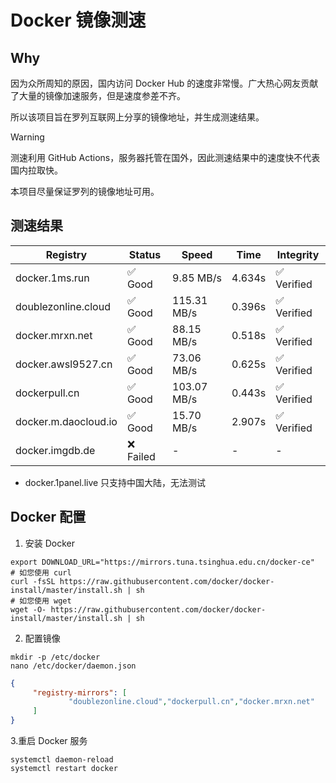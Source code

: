 # Docker 镜像测速

## Why

因为众所周知的原因，国内访问 Docker Hub 的速度非常慢。广大热心网友贡献了大量的镜像加速服务，但是速度参差不齐。


所以该项目旨在罗列互联网上分享的镜像地址，并生成测速结果。

> [!WARNING]
> 测速利用 GitHub Actions，服务器托管在国外，因此测速结果中的速度快不代表国内拉取快。
>

本项目尽量保证罗列的镜像地址可用。

## 测速结果

| Registry | Status | Speed | Time | Integrity |
|----------|--------|-------|------|-----------|
| docker.1ms.run | ✅ Good | 9.85 MB/s | 4.634s | ✅ Verified |
| doublezonline.cloud | ✅ Good | 115.31 MB/s | 0.396s | ✅ Verified |
| docker.mrxn.net | ✅ Good | 88.15 MB/s | 0.518s | ✅ Verified |
| docker.awsl9527.cn | ✅ Good | 73.06 MB/s | 0.625s | ✅ Verified |
| dockerpull.cn | ✅ Good | 103.07 MB/s | 0.443s | ✅ Verified |
| docker.m.daocloud.io | ✅ Good | 15.70 MB/s | 2.907s | ✅ Verified |
| docker.imgdb.de | ❌ Failed | - | - | - |

- docker.1panel.live 只支持中国大陆，无法测试

## Docker 配置

1. 安装 Docker
```shell
export DOWNLOAD_URL="https://mirrors.tuna.tsinghua.edu.cn/docker-ce"
# 如您使用 curl
curl -fsSL https://raw.githubusercontent.com/docker/docker-install/master/install.sh | sh
# 如您使用 wget
wget -O- https://raw.githubusercontent.com/docker/docker-install/master/install.sh | sh
```

2. 配置镜像

```shell
mkdir -p /etc/docker
nano /etc/docker/daemon.json
```

```json
{
     "registry-mirrors": [
             "doublezonline.cloud","dockerpull.cn","docker.mrxn.net"
     ]
}
```

 3.重启 Docker 服务
```shell
systemctl daemon-reload
systemctl restart docker
```
